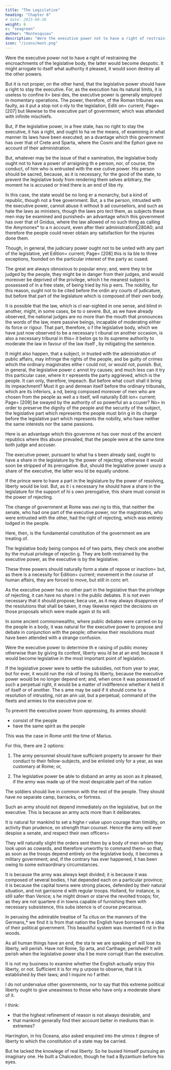 ```yaml
---
title: "The Legislative"
heading: "Chapter 6"
# date: 2015-09-30
weight: 6
c: "seagreen"
author: "Montesquieu"
description: "Were the executive power not to have a right of restraining the encroachments of the legislative body, the latter would become despotic"
icon: "/icons/mont.png"
---
```



Were the executive power not to have a right of restraining the encroachments of the legislative body, the latter would become despotic. It might arrogate to itself what authority it pleased, it would soon destroy all the other powers.

But it is not proper, on the other hand, that the legislative power should have a right to stay the executive. For, as the execution has its natural limits, it is useless to confine it= besi des, the executive power is generally employed in momentary operations. The power, therefore, of the Roman tribunes was faulty, as it put a stop not o nly to the legislation, Editi on= current; Page= [207] but likewise to the executive part of government; which was attended with infinite mischiefs.

But, if the legislative power, in a free state, has no right to stay the executive, it has a right, and ought to ha ve the means, of examining in what manner its laws have been executed; an a dvantage which this government has over that of Crete and Sparta, where the Cosmi and the Ephori gave no account of their administration.

But, whatever may be the issue of that e xamination, the legislative body ought not to have a power of arraigning th e person, nor, of course, the conduct, of him who is entrusted with the exe cutive power. His person should be sacred, because, as it is necessary, for the good of the state, to prevent the legislative body from rendering them selves arbitrary, the moment he is accused or tried there is an end of libe rty.

In this case, the state would be no long er a monarchy, but a kind of republic, though not a free government. But, a s the person, intrusted with the executive power, cannot abuse it without b ad counsellors, and such as hate the laws as ministers, though the laws pro tect them, as subjects these men may be examined and punished= an advantage which this government has over that of Gnidus, where the law allowed of no such thing as calling the Amymones* to a n account, even after their administrationE280A0; and therefore the people could never obtain  any satisfaction for the injuries done them.

Though, in general, the judiciary power  ought not to be united with any part of the legislative, yet Edition= current; Page= [208] this is lia ble to three exceptions, founded on the particular interest of the party ac cused.

The great are always obnoxious to popular envy; and, were they to be judged by the people, they might be in danger  from their judges, and would moreover be deprived of the privilege, which t he meanest subject is possessed of in a free state, of being tried by his p eers. The nobility, for this reason, ought not to be cited before the ordin ary courts of judicature, but before that part of the legislature which is  composed of their own body.

It is possible that the law, which is cl ear-sighted in one sense, and blind in another, might, in some cases, be to o severe. But, as we have already observed, the national judges are no more than the mouth that pronounces the words of the law, mere passive beings,  incapable of moderating either its force or rigour. That part, therefore, o f the legislative body, which we have just now observed to be a necessary t ribunal on another occasion, is also a necessary tribunal in this= it belon gs to its supreme authority to moderate the law in favour of the law itself , by mitigating the sentence.

It might also happen, that a subject, in trusted with the administration of public affairs, may infringe the rights  of the people, and be guilty of crimes which the ordinary magistrates eithe r could not, or would not, punish. But, in general, the legislative power c annot try causes; and much less can it try this particular case, where it r epresents the party aggrieved, which is the people. It can only, therefore, impeach. But before what court shall it bring its impeachment? Must it go  and demean itself before the ordinary tribunals, which are its inferiors, a nd, being composed moreover of men who are chosen from the people as well a s itself, will naturally Edit ion= current; Page= [209] be swayed by the authority of so powerful an a ccuser? No= in order to preserve the dignity of the people and the security of the subject, the legislative part which represents the people must brin g in its charge before the legislative part which represents the nobility,  who have neither the same interests nor the same passions.

Here is an advantage which this governme nt has over most of the ancient republics where this abuse prevailed, that  the people were at the same time both judge and accuser.

The executive power, pursuant to what ha s been already said, ought to have a share in the legislature by the power  of rejecting; otherwise it would soon be stripped of its prerogative. But,  should the legislative power usurp a share of the executive, the latter wou ld be equally undone.

If the prince were to have a part in the legislature by the power of resolving, liberty would be lost. But, as it i s necessary he should have a share in the legislature for the support of hi s own prerogative, this share must consist in the power of rejecting.

The change of government at Rome was owi ng to this, that neither the senate, who had one part of the executive power, nor the magistrates, who were entrusted with the other, had the right of rejecting, which was entirely lodged in the people.


Here, then, is the fundamental constitution of the government we are treating of. 

The legislative body being compos ed of two parts, they check one another by the mutual privilege of rejectin g. They are both restrained by the executive power, as the executive is by the legislative.

These three powers should naturally form a state of repose or inaction= but, as there is a necessity for Edition= current; movement in the course of human affairs, they are forced to move, but still in conc ert.

As the executive power has no other part in the legislative than the privilege of rejecting, it can have no share i n the public debates. It is not even necessary that it should propose; beca use, as it may always disapprove of the resolutions that shall be taken, it may likewise reject the decisions on those proposals which were made again st its will.

In some ancient commonwealths, where public debates were carried on by the people in a body, it was natural for the executive power to propose and debate in conjunction with the people; otherwise their resolutions must have been attended with a strange confusion.

Were the executive power to determine th e raising of public money otherwise than by giving its confent, liberty wou ld be at an end; because it would become legislative in the most important point of legislation.

If the legislative power were to settle the subsidies, not from year to year, but for ever, it would run the risk of losing its liberty, because the executive power would be no longer depend ent; and, when once it was possessed of such a perpetual right, it would be a matter of indifference whether it held it of itself or of another. The s ame may be said if it should come to a resolution of intrusting, not an ann ual, but a perpetual, command of the fleets and armies to the executive pow er.

To prevent the executive power from oppressing, its armies should:
- consist of the people
- have the same spirit as the people

This was the case in Rome until the time of Marius. 

For this, there are 2 options:

1. The army personnel should have sufficient property to answer for their conduct to their fellow-subjects, and be enlisted only for a year, as was customary at Rome; or, 

2. The legislative power be able to disband an army as soon as it pleased, if the army was made up of the most despicable part of the nation

The soldiers should live in common with the rest of the people. They should have no separate camp, barracks, or fortress.

Such an army should not depend immediately on the legislative, but on the executive. This is because an army acts more than it deliberates.<!-- , powe r; and this from the very nature of the thing, its business consisting more in action than . -->

It is natural for mankind to set a highe r value upon courage than timidity, on activity than prudence, on strength than counsel. Hence the army will ever despise a senate, and respect their own officers= 

They will naturally slight the orders sent them by a body of men whom they look upon as cowards, and therefore unworthy to command them= so that, as soon as the troops depend entirely on the legislative body, it becomes a military government; and, if the contrary has ever happened, it  has been owing to some extraordinary circumstances. 

It is because the army was always kept divided; it is because it was composed of several bodies, t hat depended each on a particular province; it is because the capital towns were strong places, defended by their natural situation, and not garrisone d with regular troops. Holland, for instance, is still safer than Venice; s he might drown or starve the revolted troops; for, as they are not quartere d in towns capable of furnishing them with necessary subsistence, this subs istence is of course precarious.

In perusing the admirable treatise of Ta citus on the manners of the Germans,* we find it is from that nation the English have borrowed th e idea of their political government. This beautiful system was invented fi rst in the woods.

As all human things have an end, the sta te we are speaking of will lose its liberty, will perish. Have not Rome, Sp arta, and Carthage, perished? It will perish when the legislative power sha ll be more corrupt than the executive.

It is not my business to examine whether the English actually enjoy this liberty, or not. Sufficient it is for my p urpose to observe, that it is established by their laws; and I inquire no f arther.

I do not undervalue other governments, nor to say that this extreme political liberty ought  to give uneasiness to those who have only a moderate share of it. 

I think:
- that the highest refinement of reason is not always desirable, and
- that mankind generally find their account better in mediums than in extremes?

Harrington, in his Oceana, also asked  enquired into the utmos t degree of liberty to which the constitution of a state may be carried. 

But he lacked the knowlege of real liberty. So he busied himself pursuing an imaginary one. He built a Chalcedon, though he had a Byzantium before his eyes.

